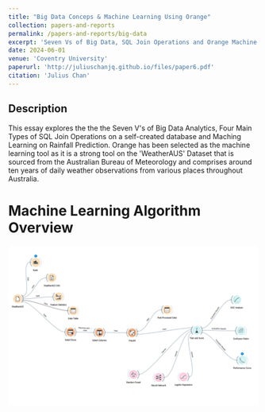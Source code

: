 ```yaml
---
title: "Big Data Conceps & Machine Learning Using Orange"
collection: papers-and-reports
permalink: /papers-and-reports/big-data
excerpt: 'Seven Vs of Big Data, SQL Join Operations and Orange Machine Learning Tool'
date: 2024-06-01
venue: 'Coventry University'
paperurl: 'http://juliuschanjq.github.io/files/paper6.pdf'
citation: 'Julius Chan'
---
```


## Description
This essay explores the the the Seven V's of Big Data Analytics, Four Main Types of SQL Join Operations on a self-created database and Maching Learning on Rainfall Prediction.
Orange has been selected as the machine learning tool as it is a strong tool on the 'WeatherAUS' Dataset that is sourced from the Australian Bureau of Meteorology and 
comprises around ten years of daily weather observations from various places throughout Australia.

Machine Learning Algorithm Overview
======
![](/images/Machine-Learning-Algorithm.png)
